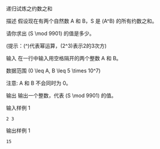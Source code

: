 递归试炼之约数之和

描述
假设现在有两个自然数 A 和 B，S 是 \(A^B\) 的所有约数之和。

请你求出 \(S \mod 9901\) 的值是多少。

(提示：\(^\)代表幂运算，\(2^3\)表示2的3次方)

输入
在一行中输入用空格隔开的两个整数 A 和 B。

数据范围
\(0 \leq A, B \leq 5 \times 10^7\)

注意: A 和 B 不会同时为 0。

输出
输出一个整数，代表 \(S \mod 9901\) 的值。

输入样例 1
```
2 3
```

输出样例 1
```
15
```